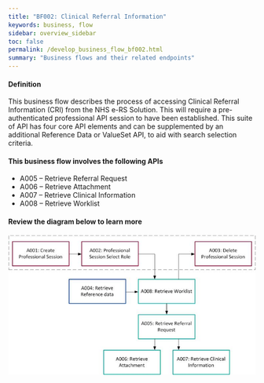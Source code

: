 ```yaml
---
title: "BF002: Clinical Referral Information"
keywords: business, flow
sidebar: overview_sidebar
toc: false
permalink: /develop_business_flow_bf002.html
summary: "Business flows and their related endpoints"
---
```


#### Definition

This business flow describes the process of accessing Clinical Referral Information (CRI) from the NHS e-RS Solution. This will require a pre-authenticated professional API session to have been established. This suite of API has four core API elements and can be supplemented by an additional Reference Data or ValueSet API, to aid with search selection criteria.

#### This business flow involves the following APIs

* A005 – Retrieve Referral Request
* A006 – Retrieve Attachment
* A007 – Retrieve Clinical Information
* A008 – Retrieve Worklist

#### Review the diagram below to learn more

![BF002: Clinical Referral Information](images/develop/BF002-CRI.jpg)
